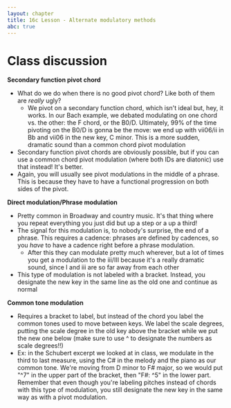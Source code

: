 ```yaml
---
layout: chapter
title: 16c Lesson - Alternate modulatory methods
abc: true
---
```


# Class discussion

**Secondary function pivot chord**
- What do we do when there is no good pivot chord? Like both of them are *really* ugly?
    - We pivot on a secondary function chord, which isn't ideal but, hey, it works. In our Bach example, we debated modulating on one chord vs. the other: the F chord, or the B0/D. Ultimately, 99% of the time pivoting on the B0/D is gonna be the move: we end up with vii06/ii in Bb and vii06 in the new key, C minor. This is a more sudden, dramatic sound than a common chord pivot modulation
- Secondary function pivot chords are obviously possible, but if you can use a common chord pivot modulation (where both IDs are diatonic) use that instead! It's better.
- Again, you will usually see pivot modulations in the middle of a phrase. This is because they have to have a functional progression on both sides of the pivot.

**Direct modulation/Phrase modulation**
- Pretty common in Broadway and country music. It's that thing where you repeat everything you just did but up a step or a up a third!
- The signal for this modulation is, to nobody's surprise, the end of a phrase. This requires a cadence: phrases are defined by cadences, so you *have* to have a cadence right before a phrase modulation.
    - After this they can modulate pretty much wherever, but a lot of times you get a modulation to the iii/III because it's a really dramatic sound, since I and iii are so far away from each other
- This type of modulation is not labeled with a bracket. Instead, you designate the new key in the same line as the old one and continue as normal

**Common tone modulation**
- Requires a bracket to label, but instead of the chord you label the common tones used to move between keys. We label the scale degrees, putting the scale degree in the old key above the bracket while we put the new one below (make sure to use ^ to designate the numbers as scale degrees!!)
- Ex: in the Schubert excerpt we looked at in class, we modulate in the third to last measure, using the C# in the melody and the piano as our common tone. We're moving from D minor to F# major, so we would put "^7" in the upper part of the bracket, then "F#: ^5" in the lower part. Remember that even though you're labeling pitches instead of chords with this type of modulation, you still designate the new key in the same way as with a pivot modulation.
